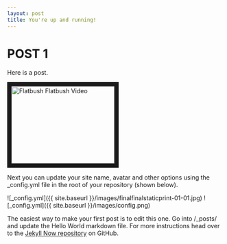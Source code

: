 ```yaml
---
layout: post
title: You're up and running!
---
```

# POST 1

Here is a post.  

<a href="http://www.youtube.com/watch?feature=player_embedded&v=lAFkztJ-WwQE
" target="_blank"><img src="http://img.youtube.com/vi/lAFkztJ-WwQ/0.jpg" 
alt="Flatbush Flatbush Video" width="240" height="180" border="10" /></a>


Next you can update your site name, avatar and other options using the _config.yml file in the root of your repository (shown below).

![_config.yml]({{ site.baseurl }}/images/finalfinalstaticprint-01-01.jpg)
![_config.yml]({{ site.baseurl }}/images/config.png)

The easiest way to make your first post is to edit this one. Go into /_posts/ and update the Hello World markdown file. For more instructions head over to the [Jekyll Now repository](https://github.com/barryclark/jekyll-now) on GitHub.
